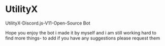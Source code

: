 # UtilityX
UtilityX-Discord.js-V11-Open-Source
Bot

Hope you enjoy the bot i made it by myself and i am still working hard to find more things- 
to add if you have any suggestions please request them

